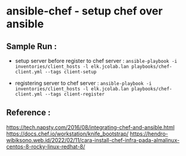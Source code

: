 # ansible-chef - setup chef over ansible

## Sample Run :
- setup server before register to chef server :
`ansible-playbook -i inventories/client_hosts -l elk.jcolab.lan playbooks/chef-client.yml --tags client-setup`

- registering server to chef server :
`ansible-playbook -i inventories/client_hosts -l elk.jcolab.lan playbooks/chef-client.yml --tags client-register`

## Reference :
https://tech.napsty.com/2016/08/integrating-chef-and-ansible.html
https://docs.chef.io/workstation/knife_bootstrap/
https://hendro-wibiksono.web.id/2022/02/11/cara-install-chef-infra-pada-almalinux-centos-8-rocky-linux-redhat-8/
